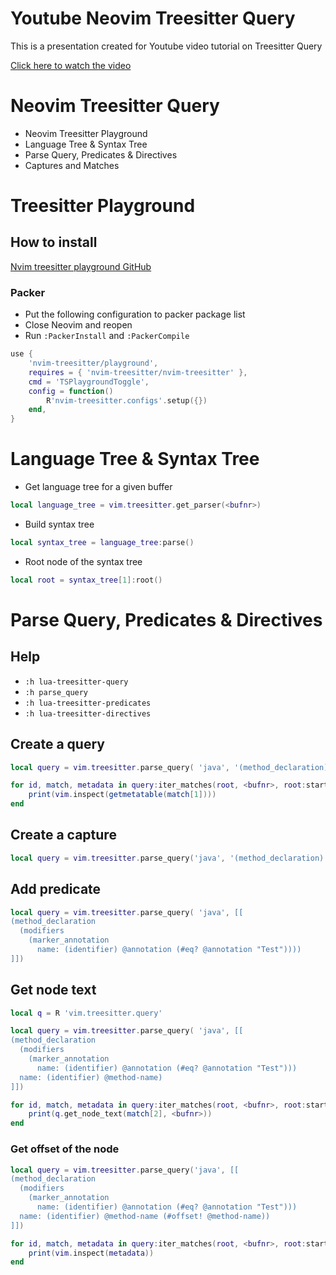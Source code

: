 # Youtube Neovim Treesitter Query
 
This is a presentation created for Youtube video tutorial on Treesitter Query

[Click here to watch the video](https://youtu.be/86sgKa0jeO4)

# Neovim Treesitter Query

* Neovim Treesitter Playground
* Language Tree & Syntax Tree
* Parse Query, Predicates & Directives
* Captures and Matches

# Treesitter Playground

## How to install

[Nvim treesitter playground GitHub](https://github.com/nvim-treesitter/playground)

### Packer
* Put the following configuration to packer package list
* Close Neovim and reopen
* Run `:PackerInstall` and `:PackerCompile`

```lua
use {
    'nvim-treesitter/playground',
    requires = { 'nvim-treesitter/nvim-treesitter' },
    cmd = 'TSPlaygroundToggle',
    config = function()
        R'nvim-treesitter.configs'.setup({})
    end,
}
```

# Language Tree & Syntax Tree

* Get language tree for a given buffer
```lua
local language_tree = vim.treesitter.get_parser(<bufnr>)
```
* Build syntax tree
```lua
local syntax_tree = language_tree:parse()
```
* Root node of the syntax tree
```lua
local root = syntax_tree[1]:root()
```

# Parse Query, Predicates & Directives

## Help
* `:h lua-treesitter-query`
* `:h parse_query`
* `:h lua-treesitter-predicates`
* `:h lua-treesitter-directives`


## Create a query

```lua
local query = vim.treesitter.parse_query( 'java', '(method_declaration)')

for id, match, metadata in query:iter_matches(root, <bufnr>, root:start(), root:end_()) do
    print(vim.inspect(getmetatable(match[1])))
end
```

## Create a capture

```lua
local query = vim.treesitter.parse_query('java', '(method_declaration) @method')
```

## Add predicate

```lua
local query = vim.treesitter.parse_query( 'java', [[
(method_declaration
  (modifiers
    (marker_annotation
      name: (identifier) @annotation (#eq? @annotation "Test"))))
]])
```

## Get node text

```lua
local q = R 'vim.treesitter.query'

local query = vim.treesitter.parse_query( 'java', [[
(method_declaration
  (modifiers
    (marker_annotation
      name: (identifier) @annotation (#eq? @annotation "Test")))
  name: (identifier) @method-name)
]])

for id, match, metadata in query:iter_matches(root, <bufnr>, root:start(), root:end_()) do
    print(q.get_node_text(match[2], <bufnr>))
end
```

### Get offset of the node

```lua
local query = vim.treesitter.parse_query('java', [[
(method_declaration
  (modifiers
    (marker_annotation
      name: (identifier) @annotation (#eq? @annotation "Test")))
  name: (identifier) @method-name (#offset! @method-name))
]])

for id, match, metadata in query:iter_matches(root, <bufnr>, root:start(), root:end_()) do
    print(vim.inspect(metadata))
end
```
